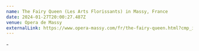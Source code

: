 ```yaml
---
name: The Fairy Queen (Les Arts Florissants) in Massy, France
date: 2024-01-27T20:00:27.487Z
venue: Opera de Massy
externalLink: https://www.opera-massy.com/fr/the-fairy-queen.html?cmp_id=77&news_id=1017&vID=80
---
```

\-